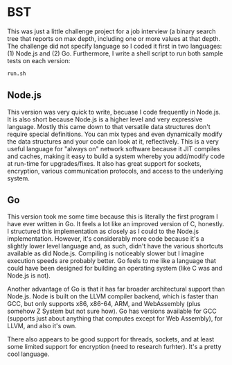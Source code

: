 # BST

This was just a little challenge project for a job interview (a binary search tree that reports on max depth, including one or more values at that depth.  The challenge did not specify language so I coded it first in two languages: (1) Node.js and (2) Go.  Furthermore, I write a shell script to run both sample tests on each version:

```bash
run.sh
```

## Node.js

This version was very quick to write, becuase I code frequently in Node.js.  It is also short because Node.js is a higher level and very expressive language.  Mostly this came down to that versatile data structures don't require special definitions.  You can mix types and even dynamically modify the data structures and your code can look at it, reflectively.  This is a very useful language for "always on" network software because it JIT compiles and caches, making it easy to build a system whereby you add/modify code at run-time for upgrades/fixes.  It also has great support for sockets, encryption, various communication protocols, and access to the underlying system.

## Go

This version took me some time because this is literally the first program I have ever written in Go.  It feels a lot like an improved version of C, honestly.  I structured this implementation as closely as I could to the Node.js implementation.  However, it's considerably more code because it's a slightly lower level language and, as such, didn't have the various shortcuts available as did Node.js.  Compiling is noticeably slower but I imagine execution speeds are probably better.  Go feels to me like a language that could have been designed for building an operating system (like C was and Node.js is not).  

Another advantage of Go is that it has far broader architectural support than Node.js.  Node is built on the LLVM compiler backend, which is faster than GCC, but only supports x86, x86-64, ARM, and WebAssembly (plus somehow Z System but not sure how).  Go has versions available for GCC (supports just about anything that computes except for Web Assembly), for LLVM, and also it's own.  

There also appears to be good support for threads, sockets, and at least some limited support for encryption (need to research furhter).  It's a pretty cool language.
